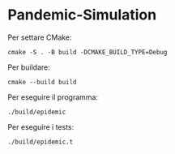 # Pandemic-Simulation
Per settare CMake:

`cmake -S . -B build -DCMAKE_BUILD_TYPE=Debug`

Per buildare:

`cmake --build build`

Per eseguire il programma:

`./build/epidemic`

Per eseguire i tests:

`./build/epidemic.t`

